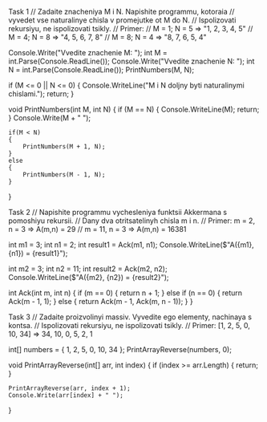 Task 1
// Zadaite znacheniya M i N. Napishite programmu, kotoraia
// vyvedet vse naturalinye chisla v promejutke ot M do N.
// Ispolizovati rekursiyu, ne ispolizovati tsikly.
// Primer: 
// M = 1; N = 5 => "1, 2, 3, 4, 5"
// M = 4; N = 8 => "4, 5, 6, 7, 8"
// M = 8; N = 4 => "8, 7, 6, 5, 4"

Console.Write("Vvedite znachenie M: ");
int M = int.Parse(Console.ReadLine());
Console.Write("Vvedite znachenie N: ");
int N = int.Parse(Console.ReadLine());
PrintNumbers(M, N);

if (M <= 0 || N <= 0)
{
    Console.WriteLine("M i N doljny byti naturalinymi chislami.");
    return;
}

void PrintNumbers(int M, int N)
{
    if (M == N)
    {
        Console.WriteLine(M);
        return;
    }
    Console.Write(M + " ");

    if(M < N)
    {
        PrintNumbers(M + 1, N);
    }
    else
    {
        PrintNumbers(M - 1, N);
    }
}



Task 2
// Napishite programmu vychesleniya funktsii Akkermana s pomoshiyu rekursii. 
// Dany dva otritsatelinyh chisla m i n.
// Primer: m = 2, n = 3 => A(m,n) = 29
//        m = 11, n = 3 => A(m,n) = 16381

int m1 = 3;
int n1 = 2;
int result1 = Ack(m1, n1);
Console.WriteLine($"A({m1}, {n1}) = {result1}");

int m2 = 3;
int n2 = 11;
int result2 = Ack(m2, n2);
Console.WriteLine($"A({m2}, {n2}) = {result2}");
    
int Ack(int m, int n)
{
    if (m == 0)
    {
        return n + 1;
    }
    else if (n == 0)
    {
        return Ack(m - 1, 1);
    }
    else
    {
        return Ack(m - 1, Ack(m, n - 1));
    }
}



Task 3
// Zadaite proizvolinyi massiv. Vyvedite ego elementy, nachinaya s kontsa. 
// Ispolizovati rekursiyu, ne ispolizovati tsikly.
// Primer: [1, 2, 5, 0, 10, 34] => 34, 10, 0, 5, 2, 1

int[] numbers = { 1, 2, 5, 0, 10, 34 }; 
PrintArrayReverse(numbers, 0);

void PrintArrayReverse(int[] arr, int index)
{
    if (index >= arr.Length)
    {
        return;
    }

    PrintArrayReverse(arr, index + 1);
    Console.Write(arr[index] + " ");
}

